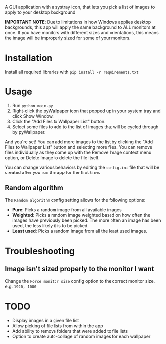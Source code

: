 A GUI application with a systray icon, that lets you pick a list of images to apply to your desktop background

**IMPORTANT NOTE**: Due to limitations in how Windows applies desktop backgrounds, this app will apply the same background to ALL monitors at once. If you have monitors with different sizes and orientations, this means the image will be improperly sized for some of your monitors.

# Installation

Install all required libraries with `pip install -r requirements.txt`

# Usage

1. Run `python main.py`
2. Right-click the pyWallpaper icon that popped up in your system tray and click Show Window.
3. Click the "Add Files to Wallpaper List" button.
4. Select some files to add to the list of images that will be cycled through by pyWallpaper.

And you're set! You can add more images to the list by clicking the "Add Files to Wallpaper List" button and selecting more files. You can remove files individually as they come up with the Remove Image context menu option, or Delete Image to delete the file itself.

You can change various behaviors by editing the `config.ini` file that will be created after you run the app for the first time.

## Random algorithm

The `Random algorithm` config setting allows for the following options:

* **Pure**: Picks a random image from all available images
* **Weighted**: Picks a random image weighted based on how often the images have previously been picked. The more often an image has been used, the less likely it is to be picked.
* **Least used**: Picks a random image from all the least used images.

# Troubleshooting

## Image isn't sized properly to the monitor I want

Change the `Force monitor size` config option to the correct monitor size. e.g. `1920, 1080`

# TODO

* Display images in a given file list
* Allow picking of file lists from within the app
* Add ability to remove folders that were added to file lists
* Option to create auto-collage of random images for each wallpaper
